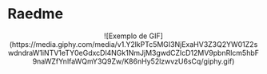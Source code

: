 # Raedme

<p align="center">
![Exemplo de GIF](https://media.giphy.com/media/v1.Y2lkPTc5MGI3NjExaHV3Z3Q2YW01Z2swdndraW1iNTV1eTY0eGdxcDl4NGk1NmJjM3gwdCZlcD12MV9pbnRlcm5hbF9naWZfYnlfaWQmY3Q9Zw/K86nHy52lzwvzU6sCq/giphy.gif)
<p>

<!-- https://giphy.com/embed/K86nHy52lzwvzU6sCq -->
